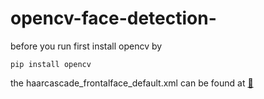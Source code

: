 # opencv-face-detection-

before you run first install opencv by 
```
pip install opencv
```
the haarcascade_frontalface_default.xml can be found at <a href = 'https://github.com/opencv/opencv/blob/4.x/data/haarcascades/haarcascade_frontalface_default.xml'>🔗<a>
